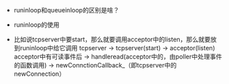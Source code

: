 - runinloop和queueinloop的区别是啥？



- runinloop的使用
- 比如说tcpserver中要start，那么就要调用acceptor中的listen，那么就要放到runinloop中给它调用
  tcpserver -> tcpserver(start) -> acceptor(listen)
  acceptor中有可读事件后 -> handleread(acceptor中的，由poller中处理事件的函数调用) -> newConnctionCallback_（即tcpserver中的newConnection）